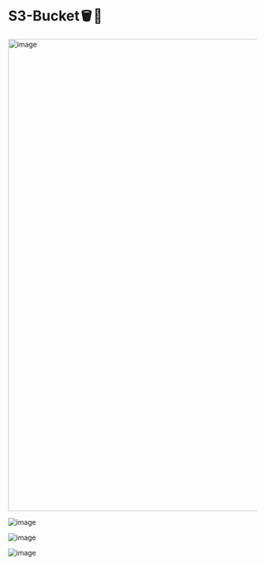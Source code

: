 # S3-Bucket🪣💾

<img width="957" alt="image" src="https://github.com/user-attachments/assets/b3fbf80c-34f1-43f8-86b9-8122ddf4d25c" />

![image](https://github.com/user-attachments/assets/18d1f0dc-89b9-458b-b984-3bf4549a4123)

![image](https://github.com/user-attachments/assets/78b0cd23-2e99-4ae5-a7f7-23070ace30e1)

![image](https://github.com/user-attachments/assets/ace2bdc0-8e87-4401-b80c-75e4edc1a858)

